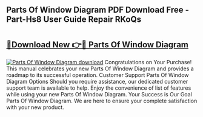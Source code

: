 ## Parts Of Window Diagram PDF Download Free - Part-Hs8 User Guide Repair RKoQs

# <h2><a href="http://dfplh3.blite.top/?on=Parts+Of+Window+Diagram">🔗Download New 👉🔴 Parts Of Window Diagram</a></h2>

[![Parts Of Window Diagram download](https://i.imgur.com/lujVjoI.png)](http://dfplh3.blite.top/?on=Parts+Of+Window+Diagram)
Congratulations on Your Purchase! This manual celebrates your new Parts Of Window Diagram and provides a roadmap to its successful operation. Customer Support Parts Of Window Diagram Options Should you require assistance, our dedicated customer support team is available to help. Enjoy the convenience of list of features while using your new Parts Of Window Diagram. Your Success is Our Goal Parts Of Window Diagram. We are here to ensure your complete satisfaction with your new product.
